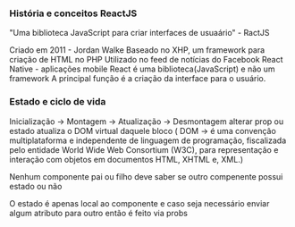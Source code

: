 ### História e conceitos ReactJS
"Uma biblioteca JavaScript para criar interfaces de usuaário" - RactJS

Criado em 2011 - Jordan Walke
Baseado no XHP, um framework para criação de HTML no PHP
Utilizado no feed de notícias do Facebook
React Native - aplicações mobile
React é uma biblioteca(JavaScript) e não um framework
A principal função é a criação da interface para o usuário.

### Estado e ciclo de vida
Inicialização -> Montagem -> Atualização -> Desmontagem 
alterar prop ou estado atualiza o DOM virtual daquele bloco
( DOM ->  é uma convenção multiplataforma e independente de linguagem de programação, fiscalizada pelo entidade World Wide Web Consortium (W3C), para representação e interação com objetos em documentos HTML, XHTML e, XML.)

Nenhum componente pai ou filho deve saber se outro compenente possui estado ou não

O estado é apenas local ao componente e caso seja necessário enviar algum atributo para outro então é feito via probs

